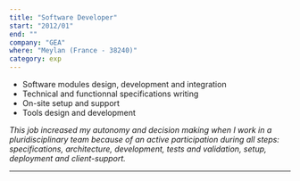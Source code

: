 ```yaml
---
title: "Software Developer"
start: "2012/01"
end: ""
company: "GEA"
where: "Meylan (France - 38240)"
category: exp
---
```


- Software modules design, development and integration
- Technical and functionnal specifications writing
- On-site setup and support
- Tools design and development

*This job increased my autonomy and decision making when I work in a pluridisciplinary team because of an active participation during all steps: specifications, architecture, development, tests and validation, setup, deployment and client-support.*

----------------

